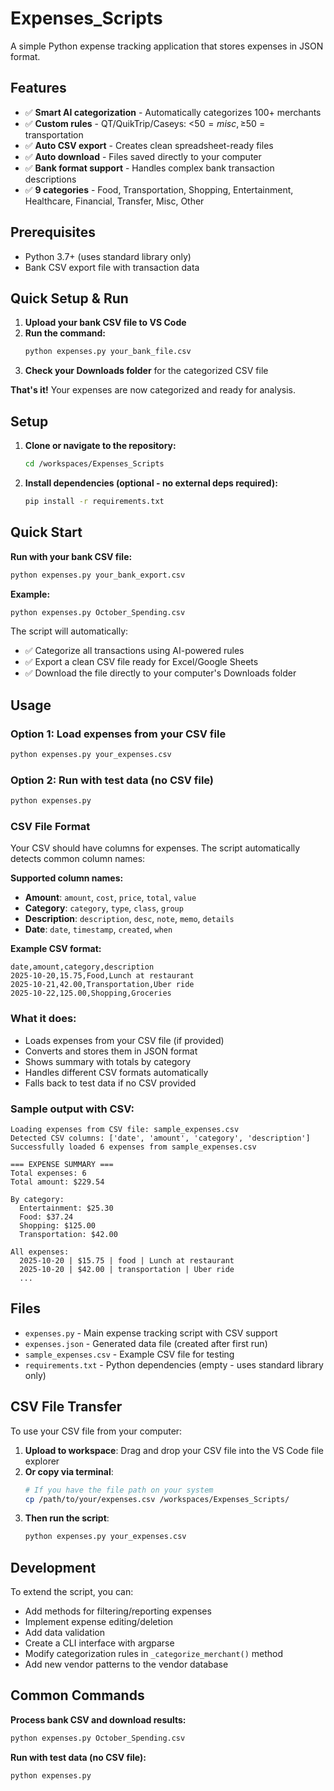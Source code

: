 # Expenses_Scripts

A simple Python expense tracking application that stores expenses in JSON format.

## Features

- ✅ **Smart AI categorization** - Automatically categorizes 100+ merchants
- ✅ **Custom rules** - QT/QuikTrip/Caseys: <$50 = misc, ≥$50 = transportation  
- ✅ **Auto CSV export** - Creates clean spreadsheet-ready files
- ✅ **Auto download** - Files saved directly to your computer
- ✅ **Bank format support** - Handles complex bank transaction descriptions
- ✅ **9 categories** - Food, Transportation, Shopping, Entertainment, Healthcare, Financial, Transfer, Misc, Other

## Prerequisites

- Python 3.7+ (uses standard library only)
- Bank CSV export file with transaction data

## Quick Setup & Run

1. **Upload your bank CSV file to VS Code**
2. **Run the command:**
   ```bash
   python expenses.py your_bank_file.csv
   ```
3. **Check your Downloads folder** for the categorized CSV file

**That's it!** Your expenses are now categorized and ready for analysis.

## Setup

1. **Clone or navigate to the repository:**
   ```bash
   cd /workspaces/Expenses_Scripts
   ```

2. **Install dependencies (optional - no external deps required):**
   ```bash
   pip install -r requirements.txt
   ```

## Quick Start

**Run with your bank CSV file:**
```bash
python expenses.py your_bank_export.csv
```

**Example:**
```bash
python expenses.py October_Spending.csv
```

The script will automatically:
- ✅ Categorize all transactions using AI-powered rules
- ✅ Export a clean CSV file ready for Excel/Google Sheets  
- ✅ Download the file directly to your computer's Downloads folder

## Usage

### Option 1: Load expenses from your CSV file
```bash
python expenses.py your_expenses.csv
```

### Option 2: Run with test data (no CSV file)
```bash
python expenses.py
```

### CSV File Format
Your CSV should have columns for expenses. The script automatically detects common column names:

**Supported column names:**
- **Amount**: `amount`, `cost`, `price`, `total`, `value`
- **Category**: `category`, `type`, `class`, `group` 
- **Description**: `description`, `desc`, `note`, `memo`, `details`
- **Date**: `date`, `timestamp`, `created`, `when`

**Example CSV format:**
```csv
date,amount,category,description
2025-10-20,15.75,Food,Lunch at restaurant
2025-10-21,42.00,Transportation,Uber ride
2025-10-22,125.00,Shopping,Groceries
```

### What it does:
- Loads expenses from your CSV file (if provided)
- Converts and stores them in JSON format
- Shows summary with totals by category
- Handles different CSV formats automatically
- Falls back to test data if no CSV provided

### Sample output with CSV:
```
Loading expenses from CSV file: sample_expenses.csv
Detected CSV columns: ['date', 'amount', 'category', 'description']
Successfully loaded 6 expenses from sample_expenses.csv

=== EXPENSE SUMMARY ===
Total expenses: 6
Total amount: $229.54

By category:
  Entertainment: $25.30
  Food: $37.24
  Shopping: $125.00
  Transportation: $42.00

All expenses:
  2025-10-20 | $15.75 | food | Lunch at restaurant
  2025-10-20 | $42.00 | transportation | Uber ride
  ...
```

## Files

- `expenses.py` - Main expense tracking script with CSV support
- `expenses.json` - Generated data file (created after first run)
- `sample_expenses.csv` - Example CSV file for testing
- `requirements.txt` - Python dependencies (empty - uses standard library only)

## CSV File Transfer

To use your CSV file from your computer:

1. **Upload to workspace**: Drag and drop your CSV file into the VS Code file explorer
2. **Or copy via terminal**: 
   ```bash
   # If you have the file path on your system
   cp /path/to/your/expenses.csv /workspaces/Expenses_Scripts/
   ```
3. **Then run the script**:
   ```bash
   python expenses.py your_expenses.csv
   ```

## Development

To extend the script, you can:
- Add methods for filtering/reporting expenses
- Implement expense editing/deletion  
- Add data validation
- Create a CLI interface with argparse
- Modify categorization rules in `_categorize_merchant()` method
- Add new vendor patterns to the vendor database

## Common Commands

**Process bank CSV and download results:**
```bash
python expenses.py October_Spending.csv
```

**Run with test data (no CSV file):**
```bash
python expenses.py
```